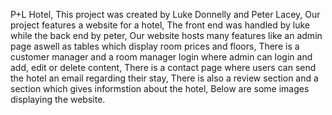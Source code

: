 P+L Hotel,
This project was created by Luke Donnelly and Peter Lacey,
Our project features a website for a hotel,
The front end was handled by luke while the back end by peter,
Our website hosts many features like an admin page aswell as tables which display room prices and floors,
There is a customer manager and a room manager login where admin can login and add, edit or delete content,
There is a contact page where users can send the hotel an email regarding their stay,
There is also a review section and a section which gives informstion about the hotel,
Below are some images displaying the website.
